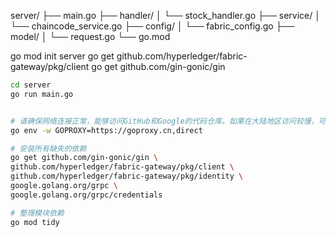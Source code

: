 server/
├── main.go
├── handler/
│   └── stock_handler.go
├── service/
│   └── chaincode_service.go
├── config/
│   └── fabric_config.go
├── model/
│   └── request.go
└── go.mod

go mod init server
go get github.com/hyperledger/fabric-gateway/pkg/client
go get github.com/gin-gonic/gin


```sh
cd server
go run main.go


# 请确保网络连接正常，能够访问GitHub和Google的代码仓库。如果在大陆地区访问较慢，可以设置GOPROXY：
go env -w GOPROXY=https://goproxy.cn,direct

# 安装所有缺失的依赖
go get github.com/gin-gonic/gin \
github.com/hyperledger/fabric-gateway/pkg/client \
github.com/hyperledger/fabric-gateway/pkg/identity \
google.golang.org/grpc \
google.golang.org/grpc/credentials

# 整理模块依赖
go mod tidy

```